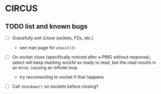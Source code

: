 # CIRCUS
## TODO list and known bugs

-[ ] Gracefully exit (close sockets, FDs, etc.)
  * see man page for `atexit(3)`

-[ ] On socket close (specifically noticed after a PING without response), select will keep marking sockfd as ready to read, but the read results in an error, causing an infinite loop
  * try reconnecting to socket if that happens

-[ ] Call `shutdown()` on sockets before closing?
